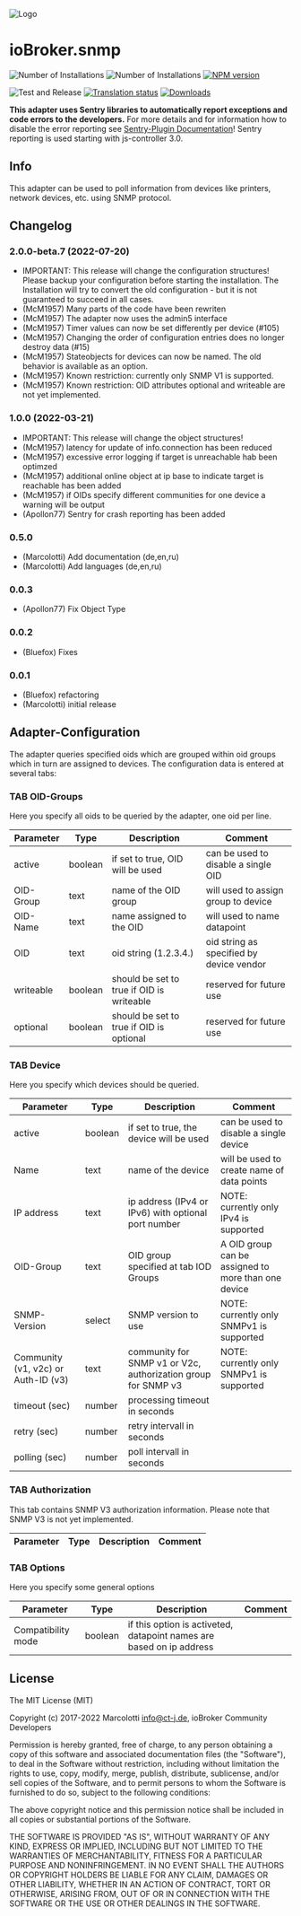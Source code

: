 ![Logo](admin/snmp.png)
# ioBroker.snmp

![Number of Installations](http://iobroker.live/badges/snmp-installed.svg)
![Number of Installations](http://iobroker.live/badges/snmp-stable.svg)
[![NPM version](http://img.shields.io/npm/v/iobroker.snmp.svg)](https://www.npmjs.com/package/iobroker.snmp)

![Test and Release](https://github.com/iobroker-community-adapters/iobroker.snmp/workflows/Test%20and%20Release/badge.svg)
[![Translation status](https://weblate.iobroker.net/widgets/adapters/-/snmp/svg-badge.svg)](https://weblate.iobroker.net/engage/adapters/?utm_source=widget)
[![Downloads](https://img.shields.io/npm/dm/iobroker.snmp.svg)](https://www.npmjs.com/package/iobroker.snmp)

**This adapter uses Sentry libraries to automatically report exceptions and code errors to the developers.**
For more details and for information how to disable the error reporting see [Sentry-Plugin Documentation](https://github.com/ioBroker/plugin-sentry#plugin-sentry)! Sentry reporting is used starting with js-controller 3.0.

## Info
This adapter can be used to poll information from devices like printers, network devices, etc. using SNMP protocol.

## Changelog

<!--
## __WORK IN PROGRESS__
-->
### 2.0.0-beta.7 (2022-07-20)
* IMPORTANT: This release will change the configuration structures!
  Please backup your configuration before starting the installation.
  The Installation will try to convert the old configuration - but it is not guaranteed to succeed in all cases. 
* (McM1957) Many parts of the code have been rewriten
* (McM1957) The adapter now uses the admin5 interface
* (McM1957) Timer values can now be set differently per device (#105)
* (McM1957) Changing the order of configuration entries does no longer destroy data (#15)
* (McM1957) Stateobjects for devices can now be named. The old behavior is available as an option.
* (McM1957) Known restriction: currently only SNMP V1 is supported.
* (McM1957) Known restriction: OID attributes optional and writeable are not yet implemented.

### 1.0.0 (2022-03-21)
* IMPORTANT: This release will change the object structures!
* (McM1957) latency for update of info.connection has been reduced 
* (McM1957) excessive error logging if target is unreachable hab been optimzed
* (McM1957) additional online object at ip base to indicate target is reachable has been added
* (McM1957) if OIDs specify different communities for one device a warning will be output
* (Apollon77) Sentry for crash reporting has been added

### 0.5.0
* (Marcolotti) Add documentation (de,en,ru)
* (Marcolotti) Add languages (de,en,ru)

### 0.0.3
* (Apollon77)  Fix Object Type

### 0.0.2
* (Bluefox)    Fixes

### 0.0.1
* (Bluefox)    refactoring
* (Marcolotti) initial release

## __Adapter-Configuration__
The adapter queries specified oids which are grouped within oid groups which in turn are assigned to devices. The configuration data is entered at several tabs:

### __TAB OID-Groups__
Here you specify all oids to be queried by the adapter, one oid per line.

| Parameter     | Type        | Description                       | Comment                             |
|---------------|-------------|-----------------------------------|-------------------------------------|
| active        | boolean     | if set to true, OID will be used  | can be used to disable a single OID |
| OID-Group     | text        | name of the OID group             | will used to assign group to device |
| OID-Name      | text        | name assigned to the OID          | will used to name datapoint         |
| OID           | text        | oid string (1.2.3.4.)             | oid string as specified by device vendor |
| writeable     | boolean     | should be set to true if OID is writeable | reserved for future use             |
| optional      | boolean     | should be set to true if OID is optional | reserved for future use             |

### __TAB Device__
Here you specify which devices should be queried.

| Parameter     | Type        | Description                       | Comment                             |
|---------------|-------------|-----------------------------------|-------------------------------------|
| active        | boolean     | if set to true, the device will be used  | can be used to disable a single device |
| Name          | text        | name of the device                | will be used to create name of data points |
| IP address    | text        | ip address (IPv4 or IPv6) with optional port number    | NOTE: currently only IPv4 is supported |
| OID-Group     | text        | OID group specified at tab IOD Groups | A OID group can be assigned to more than one device |                   |
| SNMP-Version  | select      | SNMP version to use               | NOTE: currently only SNMPv1 is supported     |
| Community (v1, v2c) or Auth-ID (v3) | text | community for SNMP v1 or V2c, authorization group for SNMP v3 | NOTE: currently only SNMPv1 is supported |
| timeout (sec) | number      | processing timeout in seconds     |                                     |
| retry (sec)   | number      | retry intervall in seconds        |                                     |
| polling (sec) | number      | poll intervall in seconds         |                                     |


### __TAB Authorization__
This tab contains SNMP V3 authorization information. Please note that SNMP V3 is not yet implemented.

| Parameter     | Type        | Description                       | Comment                             |
|---------------|-------------|-----------------------------------|-------------------------------------|


### __TAB Options__
Here you specify some general options

| Parameter     | Type        | Description                       | Comment                             |
|---------------|-------------|-----------------------------------|-------------------------------------|
| Compatibility mode | boolean | if this option is activeted, datapoint names are based on ip address   |

## __License__
The MIT License (MIT)

Copyright (c) 2017-2022 Marcolotti <info@ct-j.de>, ioBroker Community Developers 

Permission is hereby granted, free of charge, to any person obtaining a copy
of this software and associated documentation files (the "Software"), to deal
in the Software without restriction, including without limitation the rights
to use, copy, modify, merge, publish, distribute, sublicense, and/or sell
copies of the Software, and to permit persons to whom the Software is
furnished to do so, subject to the following conditions:

The above copyright notice and this permission notice shall be included in
all copies or substantial portions of the Software.

THE SOFTWARE IS PROVIDED "AS IS", WITHOUT WARRANTY OF ANY KIND, EXPRESS OR
IMPLIED, INCLUDING BUT NOT LIMITED TO THE WARRANTIES OF MERCHANTABILITY,
FITNESS FOR A PARTICULAR PURPOSE AND NONINFRINGEMENT. IN NO EVENT SHALL THE
AUTHORS OR COPYRIGHT HOLDERS BE LIABLE FOR ANY CLAIM, DAMAGES OR OTHER
LIABILITY, WHETHER IN AN ACTION OF CONTRACT, TORT OR OTHERWISE, ARISING FROM,
OUT OF OR IN CONNECTION WITH THE SOFTWARE OR THE USE OR OTHER DEALINGS IN
THE SOFTWARE.
